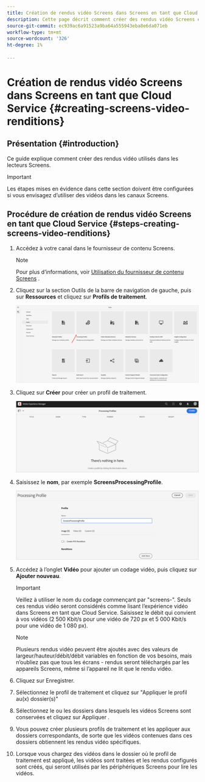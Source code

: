 ```yaml
---
title: Création de rendus vidéo Screens dans Screens en tant que Cloud Service
description: Cette page décrit comment créer des rendus vidéo Screens en tant que Cloud Service dans Screens.
source-git-commit: ec939ac6a91523a9ba64a555943eba8e6da071eb
workflow-type: tm+mt
source-wordcount: '326'
ht-degree: 1%

---
```



# Création de rendus vidéo Screens dans Screens en tant que Cloud Service {#creating-screens-video-renditions}

## Présentation {#introduction}

Ce guide explique comment créer des rendus vidéo utilisés dans les lecteurs Screens.

>[!IMPORTANT]
>Les étapes mises en évidence dans cette section doivent être configurées si vous envisagez d’utiliser des vidéos dans les canaux Screens.

## Procédure de création de rendus vidéo Screens en tant que Cloud Service {#steps-creating-screens-video-renditions}

1. Accédez à votre canal dans le fournisseur de contenu Screens.

   >[!NOTE]
   >Pour plus d’informations, voir [Utilisation du fournisseur de contenu Screens](https://experienceleague.adobe.com/docs/experience-manager-cloud-service/screens-as-cloud-service/configure-screens-cloud/using-screens-content-provider.html?lang=en#screens-content-provider) .

1. Cliquez sur la section Outils de la barre de navigation de gauche, puis sur **Ressources** et cliquez sur **Profils de traitement**.

   ![](/help/screens-cloud/assets/configure/screens-cp-3.png)

1. Cliquez sur **Créer** pour créer un profil de traitement.

   ![](/help/screens-cloud/assets/configure/screens-video-2.png)

1. Saisissez le **nom**, par exemple **ScreensProcessingProfile**.

   ![](/help/screens-cloud/assets/configure/screens-video-3.png)

1. Accédez à l’onglet **Vidéo** pour ajouter un codage vidéo, puis cliquez sur **Ajouter nouveau**.


   >[!IMPORTANT]
   >Veillez à utiliser le nom du codage commençant par &quot;screens-&quot;. Seuls ces rendus vidéo seront considérés comme lisant l’expérience vidéo dans Screens en tant que Cloud Service. Saisissez le débit qui convient à vos vidéos (2 500 Kbit/s pour une vidéo de 720 px et 5 000 Kbit/s pour une vidéo de 1 080 px).

   >[!NOTE]
   >Plusieurs rendus vidéo peuvent être ajoutés avec des valeurs de largeur/hauteur/débit/débit variables en fonction de vos besoins, mais n’oubliez pas que tous les écrans - rendus seront téléchargés par les appareils Screens, même si l’appareil ne lit que le rendu vidéo.

1. Cliquez sur Enregistrer.

1. Sélectionnez le profil de traitement et cliquez sur &quot;Appliquer le profil au(x) dossier(s)&quot;

1. Sélectionnez le ou les dossiers dans lesquels les vidéos Screens sont conservées et cliquez sur Appliquer .

1. Vous pouvez créer plusieurs profils de traitement et les appliquer aux dossiers correspondants, de sorte que les vidéos contenues dans ces dossiers obtiennent les rendus vidéo spécifiques.

1. Lorsque vous chargez des vidéos dans le dossier où le profil de traitement est appliqué, les vidéos sont traitées et les rendus configurés sont créés, qui seront utilisés par les périphériques Screens pour lire les vidéos.

